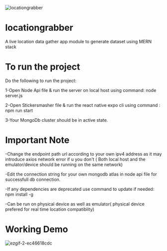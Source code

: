 
![locationgrabber](https://github.com/Shrekpepsi/locationgrabber/assets/107950320/ec43bbd0-8cd3-4cad-947b-992c70627a34)


# locationgrabber
A live location data gather app module to generate dataset using MERN stack

# To run the project 
Do the following to run the project:

1-Open Node Api file & run the server on local host using command: node server.js

2-Open Stickersmasher file & run the react native expo cli using command : npm run start

3-Your MongoDb cluster should be in active state.


# Important Note

-Change the endpoint path url according to your own ipv4 address as it may introduce axios network error if u you don't ( Both local host and the emulator/device should be running on the same network)

-Edit the connection string for your own mongodb atlas in node api file for successfull db connection.

-If any dependencies are deprecated use command to update if needed: npm install -g 

-Can be run on physical device as well as emulator( physical device prefered for real time location compatiblity)

# Working Demo


![ezgif-2-ec46618cdc](https://github.com/Shrekpepsi/locationgrabber/assets/107950320/13bbadb0-1f37-4ac6-afa0-6d5a67973a36)
